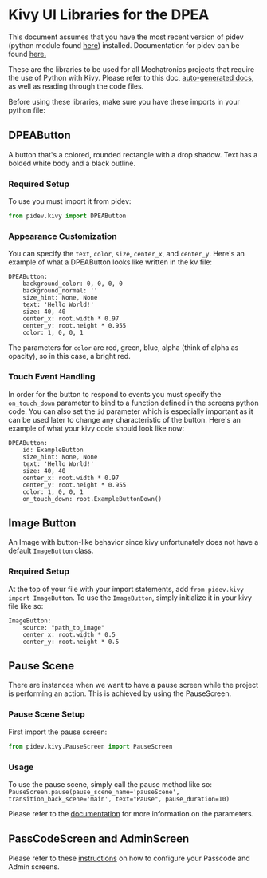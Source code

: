 # Kivy UI Libraries for the DPEA
This document assumes that you have the most recent version of pidev (python module found [here](https://github.com/dpengineering/RaspberryPiCommon)) installed.
Documentation for pidev can be found [here.](https://dpengineering.github.io/RaspberryPiCommon/)

These are the libraries to be used for all Mechatronics projects that require the use of Python with Kivy.
Please refer to this doc, [auto-generated docs](https://dpengineering.github.io/RaspberryPiCommon/), as well as reading through the code files.

Before using these libraries, make sure you have these imports in your python file:

## DPEAButton

A button that's a colored, rounded rectangle with a drop shadow. Text has a bolded white body and a black outline.

### Required Setup
To use you must import it from pidev:
```python
from pidev.kivy import DPEAButton
```

### Appearance Customization

You can specify the ```text```, ```color```, ```size```, ```center_x```, and ```center_y```. Here's an example of what a DPEAButton looks like written in the kv file:
```
DPEAButton:
    background_color: 0, 0, 0, 0
    background_normal: ''
    size_hint: None, None
    text: 'Hello World!'
    size: 40, 40
    center_x: root.width * 0.97
    center_y: root.height * 0.955
    color: 1, 0, 0, 1
```

The parameters for ```color``` are red, green, blue, alpha (think of alpha as opacity), so in this case, a bright red.

### Touch Event Handling
In order for the button to respond to events you must specify the ```on_touch_down``` parameter to bind to a function defined in the screens python code.
You can also set the ```id``` parameter which is especially important as it can be used later to change any characteristic of the button.
Here's an example of what your kivy code should look like now:
```
DPEAButton:
    id: ExampleButton
    size_hint: None, None
    text: 'Hello World!'
    size: 40, 40
    center_x: root.width * 0.97
    center_y: root.height * 0.955
    color: 1, 0, 0, 1
    on_touch_down: root.ExampleButtonDown()
```

## Image Button

An Image with button-like behavior since kivy unfortunately does not have a default ```ImageButton``` class.

### Required Setup

At the top of your file with your import statements, add ```from pidev.kivy import ImageButton```. To use the ```ImageButton```, simply initialize it in your kivy file like so:
```
ImageButton:
    source: "path_to_image"
    center_x: root.width * 0.5
    center_y: root.height * 0.5
```

## Pause Scene
There are instances when we want to have a pause screen while the project is performing an action.
This is achieved by using the PauseScreen.

### Pause Scene Setup
First import the pause screen:
```python
from pidev.kivy.PauseScreen import PauseScreen
```

### Usage

To use the pause scene, simply call the pause method like so:
```PauseScreen.pause(pause_scene_name='pauseScene', transition_back_scene='main', text="Pause", pause_duration=10)```

Please refer to the [documentation](https://dpengineering.github.io/RaspberryPiCommon/classpidev_1_1kivy_1_1_pause_screen_1_1_pause_screen.html) for more information on the parameters.

## PassCodeScreen and AdminScreen

Please refer to these [instructions](https://github.com/dpengineering/RaspberryPiCommon/blob/master/docs/Admin-PassCodeScreen.md) on how to configure your Passcode and Admin screens.
